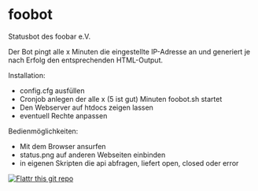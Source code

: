 foobot
======

Statusbot des foobar e.V.

Der Bot pingt alle x Minuten die eingestellte IP-Adresse an und generiert je nach Erfolg den entsprechenden HTML-Output.

Installation:

* config.cfg ausfüllen
* Cronjob anlegen der alle x (5 ist gut) Minuten foobot.sh startet
* Den Webserver auf htdocs zeigen lassen
* eventuell Rechte anpassen

Bedienmöglichkeiten:

* Mit dem Browser ansurfen
* status.png auf anderen Webseiten einbinden
* in eigenen Skripten die api abfragen, liefert open, closed oder error

[![Flattr this git repo](http://api.flattr.com/button/flattr-badge-large.png)](https://flattr.com/submit/auto?user_id=apoc&url=https://github.com/kaibloecker/foobot&title=foobot&language=de_DE&description=Statusbot%20der%20foobar&tags=github&category=software)